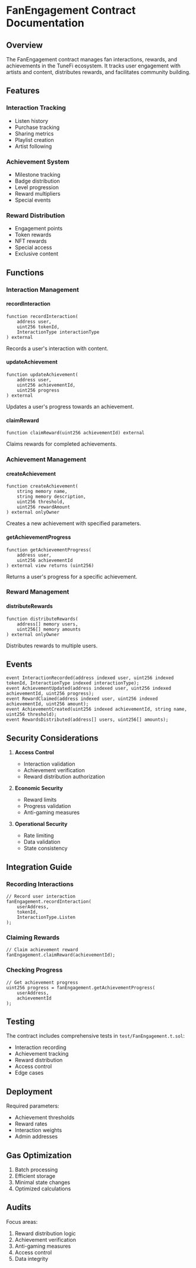 # FanEngagement Contract Documentation

## Overview
The FanEngagement contract manages fan interactions, rewards, and achievements in the TuneFi ecosystem. It tracks user engagement with artists and content, distributes rewards, and facilitates community building.

## Features

### Interaction Tracking
- Listen history
- Purchase tracking
- Sharing metrics
- Playlist creation
- Artist following

### Achievement System
- Milestone tracking
- Badge distribution
- Level progression
- Reward multipliers
- Special events

### Reward Distribution
- Engagement points
- Token rewards
- NFT rewards
- Special access
- Exclusive content

## Functions

### Interaction Management

#### recordInteraction
```solidity
function recordInteraction(
    address user,
    uint256 tokenId,
    InteractionType interactionType
) external
```
Records a user's interaction with content.

#### updateAchievement
```solidity
function updateAchievement(
    address user,
    uint256 achievementId,
    uint256 progress
) external
```
Updates a user's progress towards an achievement.

#### claimReward
```solidity
function claimReward(uint256 achievementId) external
```
Claims rewards for completed achievements.

### Achievement Management

#### createAchievement
```solidity
function createAchievement(
    string memory name,
    string memory description,
    uint256 threshold,
    uint256 rewardAmount
) external onlyOwner
```
Creates a new achievement with specified parameters.

#### getAchievementProgress
```solidity
function getAchievementProgress(
    address user,
    uint256 achievementId
) external view returns (uint256)
```
Returns a user's progress for a specific achievement.

### Reward Management

#### distributeRewards
```solidity
function distributeRewards(
    address[] memory users,
    uint256[] memory amounts
) external onlyOwner
```
Distributes rewards to multiple users.

## Events

```solidity
event InteractionRecorded(address indexed user, uint256 indexed tokenId, InteractionType indexed interactionType);
event AchievementUpdated(address indexed user, uint256 indexed achievementId, uint256 progress);
event RewardClaimed(address indexed user, uint256 indexed achievementId, uint256 amount);
event AchievementCreated(uint256 indexed achievementId, string name, uint256 threshold);
event RewardsDistributed(address[] users, uint256[] amounts);
```

## Security Considerations

1. **Access Control**
   - Interaction validation
   - Achievement verification
   - Reward distribution authorization

2. **Economic Security**
   - Reward limits
   - Progress validation
   - Anti-gaming measures

3. **Operational Security**
   - Rate limiting
   - Data validation
   - State consistency

## Integration Guide

### Recording Interactions
```solidity
// Record user interaction
fanEngagement.recordInteraction(
    userAddress,
    tokenId,
    InteractionType.Listen
);
```

### Claiming Rewards
```solidity
// Claim achievement reward
fanEngagement.claimReward(achievementId);
```

### Checking Progress
```solidity
// Get achievement progress
uint256 progress = fanEngagement.getAchievementProgress(
    userAddress,
    achievementId
);
```

## Testing

The contract includes comprehensive tests in `test/FanEngagement.t.sol`:
- Interaction recording
- Achievement tracking
- Reward distribution
- Access control
- Edge cases

## Deployment

Required parameters:
- Achievement thresholds
- Reward rates
- Interaction weights
- Admin addresses

## Gas Optimization

1. Batch processing
2. Efficient storage
3. Minimal state changes
4. Optimized calculations

## Audits

Focus areas:
1. Reward distribution logic
2. Achievement verification
3. Anti-gaming measures
4. Access control
5. Data integrity
